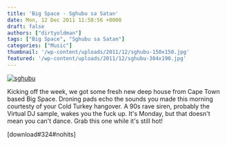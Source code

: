```yaml
---
title: 'Big Space - Sghubu sa Satan'
date: Mon, 12 Dec 2011 11:58:56 +0000
draft: false
authors: ["dirtyoldman"]
tags: ["Big Space", "Sghubu sa Satan"]
categories: ["Music"]
thumbnail: '/wp-content/uploads/2011/12/sghubu-150x150.jpg'
featured: '/wp-content/uploads/2011/12/sghubu-304x190.jpg'
---
```


[![](/wp-content/uploads/2011/12/sghubu.jpg "sghubu")](/2011/12/12/big-space-sghubu-sa-satan/sghubu/)

Kicking off the week, we got some fresh new deep house from Cape Town based Big Space. Droning pads echo the sounds you made this morning courtesty of your Cold Turkey hangover. A 90s rave siren, probably the Virtual DJ sample, wakes you the fuck up. It's Monday, but that doesn't mean you can't dance. Grab this one while it's still hot!

\[download#324#nohits\]